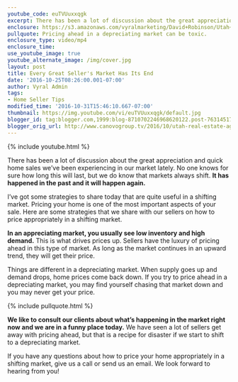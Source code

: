```yaml
---
youtube_code: euTVUuxxqgk
excerpt: There has been a lot of discussion about the great appreciation and quick home sales we’ve been experiencing in our market lately. No one knows for sure how long this will last, but we do know that markets always shift. It has happened in the past and it will happen again.
enclosure: https://s3.amazonaws.com/vyralmarketing/David+Robinson/Utah+Real+Estate+Agent+Every+great+seller%E2%80%99s+market+has+its+end.mp4
pullquote: Pricing ahead in a depreciating market can be toxic.
enclosure_type: video/mp4
enclosure_time:
use_youtube_image: true
youtube_alternate_image: /img/cover.jpg
layout: post
title: Every Great Seller's Market Has Its End
date: '2016-10-25T08:26:00.001-07:00'
author: Vyral Admin
tags:
- Home Seller Tips
modified_time: '2016-10-31T15:46:10.667-07:00'
thumbnail: https://img.youtube.com/vi/euTVUuxxqgk/default.jpg
blogger_id: tag:blogger.com,1999:blog-8710702246968620122.post-763145178541239093
blogger_orig_url: http://www.canovogroup.tv/2016/10/utah-real-estate-agent-every-great.html
---
```

{% include youtube.html %}

There has been a lot of discussion about the great appreciation and quick home sales we’ve been experiencing in our market lately. No one knows for sure how long this will last, but we do know that markets always shift. **It has happened in the past and it will happen again.**

I’ve got some strategies to share today that are quite useful in a shifting market. Pricing your home is one of the most important aspects of your sale. Here are some strategies that we share with our sellers on how to price appropriately in a shifting market.

**In an appreciating market, you usually see low inventory and high demand.** This is what drives prices up. Sellers have the luxury of pricing ahead in this type of market. As long as the market continues in an upward trend, they will get their price.

Things are different in a depreciating market. When supply goes up and demand drops, home prices come back down. If you try to price ahead in a depreciating market, you may find yourself chasing that market down and you may never get your price.

{% include pullquote.html %}

**We like to consult our clients about what’s happening in the market right now and we are in a funny place today.** We have seen a lot of sellers get away with pricing ahead, but that is a recipe for disaster if we start to shift to a depreciating market.

If you have any questions about how to price your home appropriately in a shifting market, give us a call or send us an email. We look forward to hearing from you!
